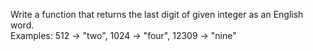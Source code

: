 Write a function that returns the last digit of given
integer as an English word. </br>Examples: 512 -> "two",
1024 -> "four", 12309 -> "nine"
